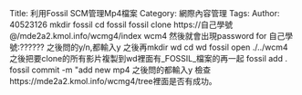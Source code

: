 Title: 利用Fossil SCM管理Mp4檔案
Category: 網際內容管理
Tags: 
Author: 40523126
mkdir fossil
cd fossil
fossil clone https://自己學號@/mde2a2.kmol.info/wcmg4/index wcm4
然後就會出現password for 自己學號:??????
之後問的y/n,都輸入y
之後再mkdir wd
cd wd
fossil open ./../wcm4
之後把要clone的所有影片複製到wd裡面有_FOSSIL_檔案的再一起
fossil add .
fossil commit -m "add new mp4 
之後問的都輸入y
檢查https://mde2a2.kmol.info/wcmg4/tree裡面是否有成功。

